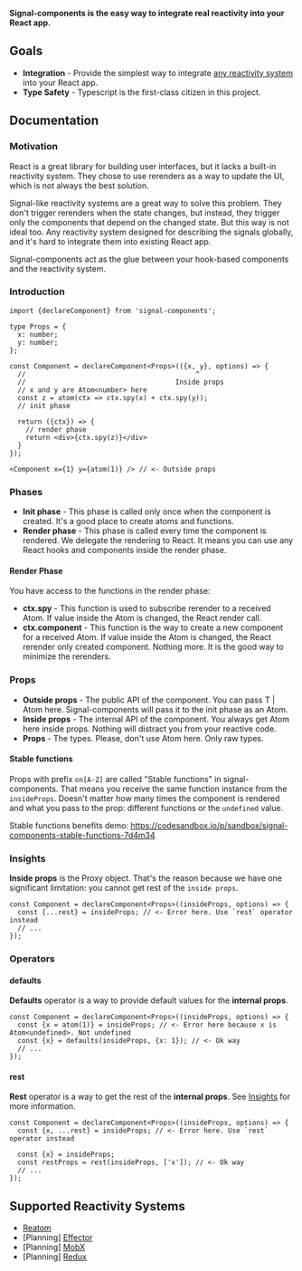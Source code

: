 **Signal-components is the easy way to integrate real reactivity into your React app.**

## Goals

- **Integration** - Provide the simplest way to integrate [any reactivity system](#Supported-Reactivity-Systems) into your React app.
- **Type Safety** - Typescript is the first-class citizen in this project.

## Documentation

### Motivation

React is a great library for building user interfaces, but it lacks a built-in reactivity system.
They chose to use rerenders as a way to update the UI, which is not always the best solution.

Signal-like reactivity systems are a great way to solve this problem. They don't trigger rerenders when the state changes,
but instead, they trigger only the components that depend on the changed state. But this way is not ideal too.
Any reactivity system designed for describing the signals globally, and it's hard to integrate them into existing React app.

Signal-components act as the glue between your hook-based components and the reactivity system.

### Introduction

```tsx
import {declareComponent} from 'signal-components';

type Props = {
  x: number;
  y: number;
};

const Component = declareComponent<Props>(({x, y}, options) => {
  //                                          ^
  //                                     Inside props
  // x and y are Atom<number> here
  const z = atom(ctx => ctx.spy(x) + ctx.spy(y));
  // init phase

  return ({ctx}) => {
    // render phase
    return <div>{ctx.spy(z)}</div>
  }
});

<Component x={1} y={atom(1)} /> // <- Outside props
```

### Phases

- **Init phase** - This phase is called only once when the component is created. It's a good place to create atoms and functions.
- **Render phase** - This phase is called every time the component is rendered. We delegate the rendering to React. It means you can use any React hooks and components inside the render phase.

#### Render Phase
You have access to the functions in the render phase:  
- **ctx.spy** - This function is used to subscribe rerender to a received Atom. If value inside the Atom is changed, the React render call.
- **ctx.component** - This function is the way to create a new component for a received Atom. If value inside the Atom is changed, the React rerender only created component. Nothing more. It is the good way to minimize the rerenders.

### Props

- **Outside props** - The public API of the component. You can pass T | Atom<T> here. Signal-components will pass it to the init phase as an Atom<T>.
- **Inside props** - The internal API of the component. You always get Atom<T> here inside props. Nothing will distract you from your reactive code.
- **Props** - The types. Please, don't use Atom<T> here. Only raw types. 

#### Stable functions
Props with prefix `on[A-Z]` are called "Stable functions" in signal-components.
That means you receive the same function instance from the `insideProps`. Doesn't matter how many times the component is rendered and what you pass to the prop: different functions or the `undefined` value.

Stable functions benefits demo: https://codesandbox.io/p/sandbox/signal-components-stable-functions-7d4m34
### Insights

**Inside props** is the Proxy object. That's the reason because we have one significant limitation: you cannot get rest of the `inside props`.
```tsx
const Component = declareComponent<Props>((insideProps, options) => {
  const {...rest} = insideProps; // <- Error here. Use `rest` operator instead
  // ...
});
```

### Operators

#### defaults

**Defaults** operator is a way to provide default values for the __internal props__.
```tsx
const Component = declareComponent<Props>((insideProps, options) => {
  const {x = atom(1)} = insideProps; // <- Error here because x is Atom<undefined>. Not undefined
  const {x} = defaults(insideProps, {x: 1}); // <- Ok way
  // ...
});
```

#### rest
**Rest** operator is a way to get the rest of the __internal props__. See [Insights](#Insights) for more information.
```tsx
const Component = declareComponent<Props>((insideProps, options) => {
  const {x, ...rest} = insideProps; // <- Error here. Use `rest` operator instead
  
  const {x} = insideProps; 
  const restProps = rest(insideProps, ['x']); // <- Ok way
  // ...
});
```

## Supported Reactivity Systems

- [Reatom](https://reatom.dev)
- [Planning] [Effector](https://effector.dev)
- [Planning] [MobX](https://mobx.js.org/)
- [Planning] [Redux](https://redux.js.org/)
